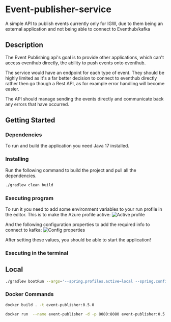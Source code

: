 # Event-publisher-service

A simple API to publish events currently only for IGW, due to them being an external application and not being able to connect to Eventhub/kafka

## Description

The Event Publishing api's goal is to provide other applications, which can't access eventhub directly, the ability to push events onto eventhub.

The service would have an endpoint for each type of event. They should be highly limited as it's a far better decision to connect to eventhub directly rather then go though a Rest API, as for example error handling will become easier.

The API should manage sending the events directly and communicate back any errors that have occurred.

## Getting Started

### Dependencies

To run and build the application you need Java 17 installed.

### Installing

Run the following command to build the project and pull all the dependencies.
```bash
./gradlew clean build
```

### Executing program

To run it you need to add some environment variables to your run profile in the editor. This is to make the Azure profile active:
![Active profile](src/main/docs/images/override-active-profile.png)

And the following configuration properties to add the required info to connect to kafka:
![Config properties](src/main/docs/images/override-configuration-properties.png)

After setting these values, you should be able to start the application!

### Executing in the terminal

## Local

```bash
./gradlew bootRun --args='--spring.profiles.active=local --spring.config.location=./src/test/resources/'
```

### Docker Commands

```bash
docker build . -t event-publisher:0.5.0
```

```bash
docker run  --name event-publisher -d -p 8080:8080 event-publisher:0.5.0
```